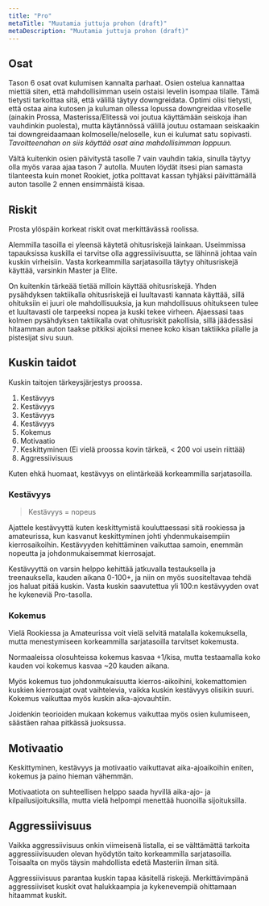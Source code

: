 ```yaml
---
title: "Pro"
metaTitle: "Muutamia juttuja prohon (draft)"
metaDescription: "Muutamia juttuja prohon (draft)"
---
```


## Osat

Tason 6 osat ovat kulumisen kannalta parhaat. Osien ostelua kannattaa miettiä siten, että mahdollisimman usein ostaisi levelin isompaa tilalle. Tämä tietysti tarkoittaa sitä, että välillä täytyy downgreidata. Optimi olisi tietysti, että ostaa aina kutosen ja kuluman ollessa lopussa downgreidaa vitoselle (ainakin Prossa, Masterissa/Elitessä voi joutua käyttämään seiskoja ihan vauhdinkin puolesta), mutta käytännössä välillä joutuu ostamaan seiskaakin tai downgreidaamaan kolmoselle/neloselle, kun ei kulumat satu sopivasti. *Tavoitteenahan on siis käyttää osat aina mahdollisimman loppuun.*

Vältä kuitenkin osien päivitystä tasolle 7 vain vauhdin takia, sinulla täytyy olla myös varaa ajaa tason 7 autolla. Muuten löydät itsesi pian samasta tilanteesta kuin monet Rookiet, jotka polttavat kassan tyhjäksi päivittämällä auton tasolle 2 ennen ensimmäistä kisaa.

## Riskit

Prosta ylöspäin korkeat riskit ovat merkittävässä roolissa.

Alemmilla tasoilla ei yleensä käytetä ohitusriskejä lainkaan. Useimmissa tapauksissa kuskilla ei tarvitse olla aggressiivisuutta, se lähinnä johtaa vain kuskin virheisiin. Vasta korkeammilla sarjatasoilla täytyy ohitusriskejä käyttää, varsinkin Master ja Elite.

On kuitenkin tärkeää tietää milloin käyttää ohitusriskejä. Yhden pysähdyksen taktiikalla ohitusriskejä ei luultavasti kannata käyttää, sillä ohituksiin ei juuri ole mahdollisuuksia, ja kun mahdollisuus ohitukseen tulee et luultavasti ole tarpeeksi nopea ja kuski tekee virheen. Ajaessasi taas kolmen pysähdyksen taktiikalla ovat ohitusriskit pakollisia, sillä jäädessäsi hitaamman auton taakse pitkiksi ajoiksi menee koko kisan taktiikka pilalle ja pistesijat sivu suun.

## Kuskin taidot

Kuskin taitojen tärkeysjärjestys proossa.

1. Kestävyys
2. Kestävyys
3. Kestävyys
4. Kestävyys
5. Kokemus
6. Motivaatio
7. Keskittyminen (Ei vielä proossa kovin tärkeä, < 200 voi usein riittää)
8. Aggressiivisuus

Kuten ehkä huomaat, kestävyys on elintärkeää korkeammilla sarjatasoilla.

### Kestävyys

> Kestävyys = nopeus

Ajattele kestävyyttä kuten keskittymistä kouluttaessasi sitä rookiessa ja amateurissa, kun kasvanut keskittyminen johti yhdenmukaisempiin kierrosaikoihin. Kestävyyden kehittäminen vaikuttaa samoin, enemmän nopeutta ja johdonmukaisemmat kierrosajat.

Kestävyyttä on varsin helppo kehittää jatkuvalla testauksella ja treenauksella, kauden aikana 0-100+, ja niin on myös suositeltavaa tehdä jos haluat pitää kuskin. Vasta kuskin saavutettua yli 100:n kestävyyden ovat he kykeneviä Pro-tasolla.

### Kokemus

Vielä Rookiessa ja Amateurissa voit vielä selvitä matalalla kokemuksella, mutta menestymiseen korkeammilla sarjatasoilla tarvitset kokemusta.

Normaaleissa olosuhteissa kokemus kasvaa +1/kisa, mutta testaamalla koko kauden voi kokemus kasvaa ~20 kauden aikana.

Myös kokemus tuo johdonmukaisuutta kierros-aikoihini, kokemattomien kuskien kierrosajat ovat vaihtelevia, vaikka kuskin kestävyys olisikin suuri. Kokemus vaikuttaa myös kuskin aika-ajovauhtiin.

Joidenkin teorioiden mukaan kokemus vaikuttaa myös osien kulumiseen, säästäen rahaa pitkässä juoksussa.

## Motivaatio

Keskittyminen, kestävyys ja motivaatio vaikuttavat aika-ajoaikoihin eniten, kokemus ja paino hieman vähemmän.

Motivaatiota on suhteellisen helppo saada hyvillä aika-ajo- ja kilpailusijoituksilla, mutta vielä helpompi menettää huonoilla sijoituksilla.

<!-- Motivaation tärkeys on kai kääntäen verrannollinen tavoitteisiin, one big push ei vaadi sitä mutta masterista eliteen promootio kyllä vaatii, samoin pro-master on nykyään paljon kovempi ku mun viime visiitillä.

Kyllä mä sen edelleen allekirjoitan, on se kuitenki aika siivu pois ajasta aika-ajois 0-250 mot kuskien välillä ja ohituksen vaikeuden tietäen on aina parempi lähtee kärkipäästä, pro:t ja masterit suurimmaks osaks ajaa "oikeella" taktiikalla joten silläkää ei saa pahemmin etua että on muita "viisaampi". -->

## Aggressiivisuus

Vaikka aggressiivisuus onkin viimeisenä listalla, ei se välttämättä tarkoita aggressiivisuuden olevan hyödytön taito korkeammilla sarjatasoilla. Toisaalta on myös täysin mahdollista edetä Masteriin ilman sitä.

Aggressiivisuus parantaa kuskin tapaa käsitellä riskejä. Merkittävimpänä aggressiiviset kuskit ovat halukkaampia ja kykenevempiä ohittamaan hitaammat kuskit.
